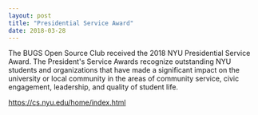 ```yaml
---
layout: post
title: "Presidential Service Award"
date: 2018-03-28
---
```

The BUGS Open Source Club received the  2018 NYU Presidential Service Award.
The President's Service Awards recognize outstanding NYU students and organizations that have made a significant impact on the university or local community in the areas of community service, civic engagement, leadership, and quality of student life.

https://cs.nyu.edu/home/index.html
